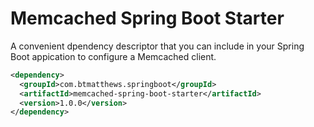 Memcached Spring Boot Starter
=============================

A convenient dpendency descriptor that you can include in your Spring
Boot appication to configure a Memcached client.

```xml
<dependency>
  <groupId>com.btmatthews.springboot</groupId>
  <artifactId>memcached-spring-boot-starter</artifactId>
  <version>1.0.0</version>
</dependency>
```